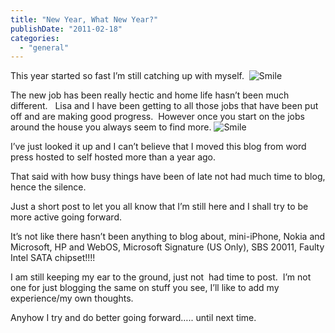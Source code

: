 ```yaml
---
title: "New Year, What New Year?"
publishDate: "2011-02-18"
categories: 
  - "general"
---
```


This year started so fast I’m still catching up with myself.  ![Smile](http://ramberlinggeek.co.uk/wp-content/uploads/2011/02/wlEmoticon-smile.png)

The new job has been really hectic and home life hasn’t been much different.   Lisa and I have been getting to all those jobs that have been put off and are making good progress.  However once you start on the jobs around the house you always seem to find more. ![Smile](http://ramberlinggeek.co.uk/wp-content/uploads/2011/02/wlEmoticon-smile.png)

I’ve just looked it up and I can’t believe that I moved this blog from word press hosted to self hosted more than a year ago.

That said with how busy things have been of late not had much time to blog, hence the silence.

Just a short post to let you all know that I’m still here and I shall try to be more active going forward.

It’s not like there hasn’t been anything to blog about, mini-iPhone, Nokia and Microsoft, HP and WebOS, Microsoft Signature (US Only), SBS 20011, Faulty Intel SATA chipset!!!!

I am still keeping my ear to the ground, just not  had time to post.  I’m not one for just blogging the same on stuff you see, I’ll like to add my experience/my own thoughts.

Anyhow I try and do better going forward….. until next time.
